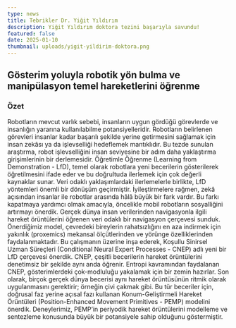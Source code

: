 ```yaml
---
type: news
title: Tebrikler Dr. Yiğit Yıldırım
description: Yiğit Yıldırım doktora tezini başarıyla savundu!
featured: false
date: 2025-01-10
thumbnail: uploads/yigit-yildirim-doktora.png
---
```

## Gösterim yoluyla robotik yön bulma ve manipülasyon temel hareketlerini öğrenme

### Özet

Robotların mevcut varlık sebebi, insanların uygun gördüğü görevlerde ve insanlığın yararına kullanılabilme potansiyelleridir. Robotların belirlenen görevleri insanlar kadar başarılı şekilde yerine getirmesini sağlamak için insan zekâsı ya da işlevselliği hedeflemek mantıklıdır. Bu tezde sunulan araştırma, robot işlevselliğini insan seviyesine bir adım daha yaklaştırma girişimlerinin bir derlemesidir. Öğretimle Öğrenme (Learning from Demonstration - LfD), temel olarak robotlara yeni becerilerin gösterilerek öğretilmesini ifade eder ve bu doğrultuda ilerlemek için çok değerli kaynaklar sunar. Veri odaklı yaklaşımlardaki ilerlemelerle birlikte, LfD yöntemleri önemli bir dönüşüm geçirmiştir. İyileştirmelere rağmen, zekâ açısından insanlar ile robotlar arasında hâlâ büyük bir fark vardır. Bu farkı kapatmaya yardımcı olmak amacıyla, öncelikle mobil robotların sosyalliğini artırmayı önerdik. Gerçek dünya insan verilerinden navigasyonla ilgili hareket örüntülerini öğrenen veri odaklı bir navigasyon çerçevesi sunduk. Önerdiğimiz model, çevredeki bireylerin rahatsızlığını en aza indirmek için yakınlık (proxemics) mekansal ölçütlerinden ve yörünge özelliklerinden faydalanmaktadır. Bu çalışmanın üzerine inşa ederek, Koşullu Sinirsel Uzman Süreçleri (Conditional Neural Expert Processes - CNEP) adlı yeni bir LfD çerçevesi önerdik. CNEP, çeşitli becerilerin hareket örüntülerini denetimsiz bir şekilde aynı anda öğrenir. Entropi kavramından faydalanan CNEP, gösterimlerdeki çok-modluluğu yakalamak için bir zemin hazırlar. Son olarak, birçok gerçek dünya becerisi aynı hareket örüntüsünün ritmik olarak uygulanmasını gerektirir; örneğin çivi çakmak gibi. Bu tür beceriler için, doğrusal faz yerine açısal fazı kullanan Konum-Geliştirmeli Hareket Örüntüleri (Position-Enhanced Movement Primitives - PEMP) modelini önerdik. Deneylerimiz, PEMP’in periyodik hareket örüntülerini modelleme ve sentezleme konusunda büyük bir potansiyele sahip olduğunu göstermiştir.
